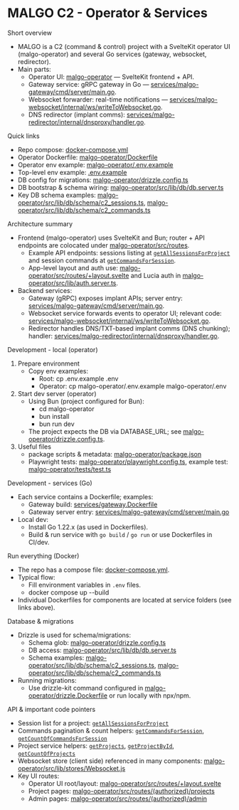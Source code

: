 # MALGO C2 - Operator & Services

Short overview

- MALGO is a C2 (command & control) project with a SvelteKit operator UI (malgo-operator) and several Go services (gateway, websocket, redirector).
- Main parts:
  - Operator UI: [malgo-operator](malgo-operator/) — SvelteKit frontend + API.
  - Gateway service: gRPC gateway in Go — [services/malgo-gateway/cmd/server/main.go](services/malgo-gateway/cmd/server/main.go).
  - Websocket forwarder: real-time notifications — [services/malgo-websocket/internal/ws/writeToWebsocket.go](services/malgo-websocket/internal/ws/writeToWebsocket.go).
  - DNS redirector (implant comms): [services/malgo-redirector/internal/dnsproxy/handler.go](services/malgo-redirector/internal/dnsproxy/handler.go).

Quick links

- Repo compose: [docker-compose.yml](docker-compose.yml)
- Operator Dockerfile: [malgo-operator/Dockerfile](malgo-operator/Dockerfile)
- Operator env example: [malgo-operator/.env.example](malgo-operator/.env.example)
- Top-level env example: [.env.example](.env.example)
- DB config for migrations: [malgo-operator/drizzle.config.ts](malgo-operator/drizzle.config.ts)
- DB bootstrap & schema wiring: [malgo-operator/src/lib/db/db.server.ts](malgo-operator/src/lib/db/db.server.ts)
- Key DB schema examples: [malgo-operator/src/lib/db/schema/c2_sessions.ts](malgo-operator/src/lib/db/schema/c2_sessions.ts), [malgo-operator/src/lib/db/schema/c2_commands.ts](malgo-operator/src/lib/db/schema/c2_commands.ts)

Architecture summary

- Frontend (malgo-operator) uses SvelteKit and Bun; router + API endpoints are colocated under [malgo-operator/src/routes](malgo-operator/src/routes).
  - Example API endpoints: sessions listing at [`getAllSessionsForProject`](malgo-operator/src/lib/services/c2-sessions-service.ts) and session commands at [`getCommandsForSession`](malgo-operator/src/lib/services/c2-commands-service.ts).
  - App-level layout and auth use: [malgo-operator/src/routes/+layout.svelte](malgo-operator/src/routes/+layout.svelte) and Lucia auth in [malgo-operator/src/lib/auth.server.ts](malgo-operator/src/lib/auth.server.ts).
- Backend services:
  - Gateway (gRPC) exposes implant APIs; server entry: [services/malgo-gateway/cmd/server/main.go](services/malgo-gateway/cmd/server/main.go).
  - Websocket service forwards events to operator UI; relevant code: [services/malgo-websocket/internal/ws/writeToWebsocket.go](services/malgo-websocket/internal/ws/writeToWebsocket.go).
  - Redirector handles DNS/TXT-based implant comms (DNS chunking); handler: [services/malgo-redirector/internal/dnsproxy/handler.go](services/malgo-redirector/internal/dnsproxy/handler.go).

Development - local (operator)

1. Prepare environment
   - Copy env examples:
     - Root: cp .env.example .env
     - Operator: cp malgo-operator/.env.example malgo-operator/.env
2. Start dev server (operator)
   - Using Bun (project configured for Bun):
     - cd malgo-operator
     - bun install
     - bun run dev
   - The project expects the DB via DATABASE_URL; see [malgo-operator/drizzle.config.ts](malgo-operator/drizzle.config.ts).
3. Useful files
   - package scripts & metadata: [malgo-operator/package.json](malgo-operator/package.json)
   - Playwright tests: [malgo-operator/playwright.config.ts](malgo-operator/playwright.config.ts), example test: [malgo-operator/tests/test.ts](malgo-operator/tests/test.ts)

Development - services (Go)

- Each service contains a Dockerfile; examples:
  - Gateway build: [services/gateway.Dockerfile](services/gateway.Dockerfile)
  - Gateway server entry: [services/malgo-gateway/cmd/server/main.go](services/malgo-gateway/cmd/server/main.go)
- Local dev:
  - Install Go 1.22.x (as used in Dockerfiles).
  - Build & run service with `go build` / `go run` or use Dockerfiles in CI/dev.

Run everything (Docker)

- The repo has a compose file: [docker-compose.yml](docker-compose.yml).
- Typical flow:
  - Fill environment variables in `.env` files.
  - docker compose up --build
- Individual Dockerfiles for components are located at service folders (see links above).

Database & migrations

- Drizzle is used for schema/migrations:
  - Schema glob: [malgo-operator/drizzle.config.ts](malgo-operator/drizzle.config.ts)
  - DB access: [malgo-operator/src/lib/db/db.server.ts](malgo-operator/src/lib/db/db.server.ts)
  - Schema examples: [malgo-operator/src/lib/db/schema/c2_sessions.ts](malgo-operator/src/lib/db/schema/c2_sessions.ts), [malgo-operator/src/lib/db/schema/c2_commands.ts](malgo-operator/src/lib/db/schema/c2_commands.ts)
- Running migrations:
  - Use drizzle-kit command configured in [malgo-operator/drizzle.Dockerfile](malgo-operator/drizzle.Dockerfile) or run locally with npx/npm.

API & important code pointers

- Session list for a project: [`getAllSessionsForProject`](malgo-operator/src/lib/services/c2-sessions-service.ts)
- Commands pagination & count helpers: [`getCommandsForSession`](malgo-operator/src/lib/services/c2-commands-service.ts), [`getCountOfCommandsForSession`](malgo-operator/src/lib/services/c2-commands-service.ts)
- Project service helpers: [`getProjects`](malgo-operator/src/lib/services/project-service.ts), [`getProjectById`](malgo-operator/src/lib/services/project-service.ts), [`getCountOfProjects`](malgo-operator/src/lib/services/project-service.ts)
- Websocket store (client side) referenced in many components: [malgo-operator/src/lib/stores/Websocket.js](malgo-operator/src/lib/stores/Websocket.js)
- Key UI routes:
  - Operator UI root/layout: [malgo-operator/src/routes/+layout.svelte](malgo-operator/src/routes/+layout.svelte)
  - Project pages: [malgo-operator/src/routes/(authorized)/projects](<malgo-operator/src/routes/(authorized)/projects>)
  - Admin pages: [malgo-operator/src/routes/(authorized)/admin](<malgo-operator/src/routes/(authorized)/admin>)
